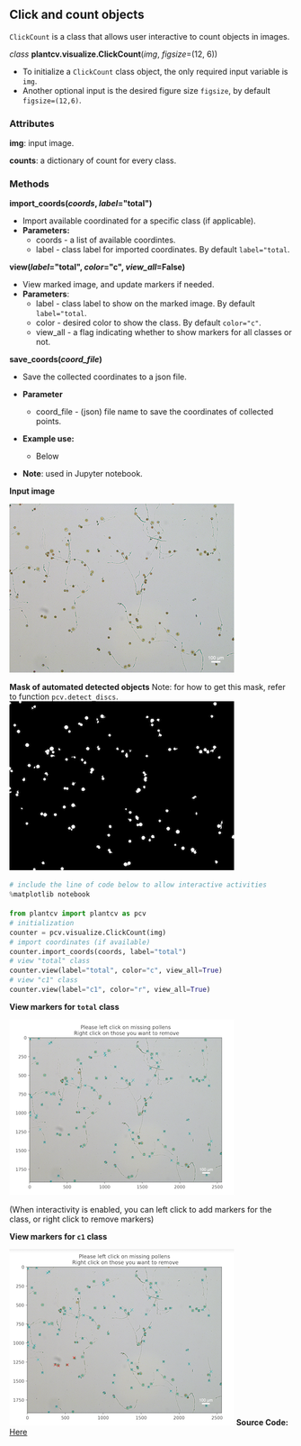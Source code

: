## Click and count objects 

`ClickCount` is a class that allows user interactive to count objects in images.

*class* **plantcv.visualize.ClickCount**(*img*, *figsize*=(12, 6))
- To initialize a `ClickCount` class object, the only required input variable is `img`.
- Another optional input is the desired figure size `figsize`, by default `figsize=(12,6)`.

### Attributes
**img**: input image.

**counts**: a dictionary of count for every class.

### Methods
**import_coords(*coords*, *label*="total")**
- Import available coordinated for a specific class (if applicable).
- **Parameters:**
  - coords - a list of available coordintes.
  - label - class label for imported coordinates. By default `label="total`.

**view(*label*="total", *color*="c", *view_all*=False)**
- View marked image, and update markers if needed.
- **Parameters**:
  - label - class label to show on the marked image. By default `label="total`.
  - color - desired color to show the class. By default `color="c"`.
  - view_all - a flag indicating whether to show markers for all classes or not. 
  
**save_coords(*coord_file*)**
- Save the collected coordinates to a json file. 
- **Parameter**
  - coord_file - (json) file name to save the coordinates of collected points. 

- **Example use:**
    - Below
- **Note**: used in Jupyter notebook.
  
**Input image**

![ori_im](img/documentation_images/visualize_click_count/count_img.jpg)

**Mask of automated detected objects**
Note: for how to get this mask, refer to function `pcv.detect_discs`.
![count_im](img/documentation_images/visualize_click_count/count_mask.png)


```python
# include the line of code below to allow interactive activities
%matplotlib notebook

from plantcv import plantcv as pcv
# initialization
counter = pcv.visualize.ClickCount(img)
# import coordinates (if available)
counter.import_coords(coords, label="total")
# view "total" class
counter.view(label="total", color="c", view_all=True)
# view "c1" class
counter.view(label="c1", color="r", view_all=True)
```

**View markers for `total` class**

![total_mask](img/documentation_images/visualize_click_count/with_totalmask.png)

(When interactivity is enabled, you can left click to add markers for the class, or right click to remove markers)

**View markers for `c1` class**

![c1_mask](img/documentation_images/visualize_click_count/with_clickc1.png)
**Source Code:** [Here](https://github.com/danforthcenter/plantcv/blob/master/plantcv/plantcv/visualize/click_count.py)
